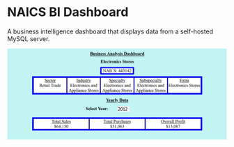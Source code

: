 # NAICS BI Dashboard
A business intelligence dashboard that displays data from a self-hosted MySQL server.

![Dashboard Screenshot](https://github.com/JoshuaHontanosas/naics_bi_dashboard/blob/main/images/dashboardscreenshot.PNG?raw=true)
